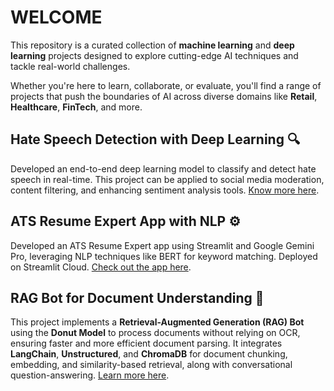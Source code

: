 # WELCOME 

This repository is a curated collection of **machine learning** and **deep learning** projects designed to explore cutting-edge AI techniques and tackle real-world challenges. 

Whether you're here to learn, collaborate, or evaluate, you'll find a range of projects that push the boundaries of AI across diverse domains like **Retail**, **Healthcare**, **FinTech**, and more.

## Hate Speech Detection with Deep Learning 🔍

Developed an end-to-end deep learning model to classify and detect hate speech in real-time. This project can be applied to social media moderation, content filtering, and enhancing sentiment analysis tools. [Know more here](https://github.com/AG211695/EndToEnd_NLP_ProjectImplementation/blob/main/README.md).

## ATS Resume Expert App with NLP ⚙️

Developed an ATS Resume Expert app using Streamlit and Google Gemini Pro, leveraging NLP techniques like BERT for keyword matching. Deployed on Streamlit Cloud. [Check out the app here](https://atsresumepro.streamlit.app/).

## RAG Bot for Document Understanding 📝

This project implements a **Retrieval-Augmented Generation (RAG) Bot** using the **Donut Model** to process documents without relying on OCR, ensuring faster and more efficient document parsing. It integrates **LangChain**, **Unstructured**, and **ChromaDB** for document chunking, embedding, and similarity-based retrieval, along with conversational question-answering. [Learn more here](https://github.com/AG211695/RAG_BOT/blob/main/README.md).
